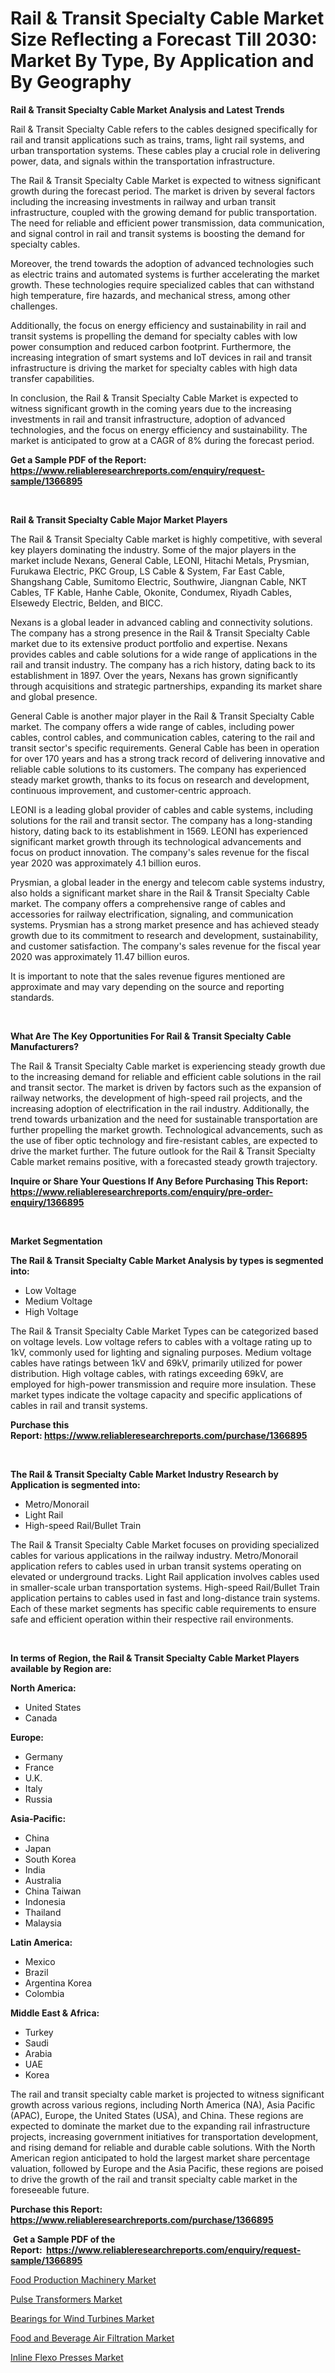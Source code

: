<p><h1>Rail & Transit Specialty Cable Market Size Reflecting a Forecast Till 2030: Market By Type, By Application and By Geography</h1></p><p><strong>Rail & Transit Specialty Cable Market Analysis and Latest Trends</strong></p>
<p><p>Rail & Transit Specialty Cable refers to the cables designed specifically for rail and transit applications such as trains, trams, light rail systems, and urban transportation systems. These cables play a crucial role in delivering power, data, and signals within the transportation infrastructure.</p><p>The Rail & Transit Specialty Cable Market is expected to witness significant growth during the forecast period. The market is driven by several factors including the increasing investments in railway and urban transit infrastructure, coupled with the growing demand for public transportation. The need for reliable and efficient power transmission, data communication, and signal control in rail and transit systems is boosting the demand for specialty cables.</p><p>Moreover, the trend towards the adoption of advanced technologies such as electric trains and automated systems is further accelerating the market growth. These technologies require specialized cables that can withstand high temperature, fire hazards, and mechanical stress, among other challenges.</p><p>Additionally, the focus on energy efficiency and sustainability in rail and transit systems is propelling the demand for specialty cables with low power consumption and reduced carbon footprint. Furthermore, the increasing integration of smart systems and IoT devices in rail and transit infrastructure is driving the market for specialty cables with high data transfer capabilities.</p><p>In conclusion, the Rail & Transit Specialty Cable Market is expected to witness significant growth in the coming years due to the increasing investments in rail and transit infrastructure, adoption of advanced technologies, and the focus on energy efficiency and sustainability. The market is anticipated to grow at a CAGR of 8% during the forecast period.</p></p>
<p><strong>Get a Sample PDF of the Report:&nbsp; <a href="https://www.reliableresearchreports.com/enquiry/request-sample/1366895">https://www.reliableresearchreports.com/enquiry/request-sample/1366895</a></strong></p>
<p>&nbsp;</p>
<p><strong>Rail & Transit Specialty Cable Major Market Players</strong></p>
<p><p>The Rail & Transit Specialty Cable market is highly competitive, with several key players dominating the industry. Some of the major players in the market include Nexans, General Cable, LEONI, Hitachi Metals, Prysmian, Furukawa Electric, PKC Group, LS Cable & System, Far East Cable, Shangshang Cable, Sumitomo Electric, Southwire, Jiangnan Cable, NKT Cables, TF Kable, Hanhe Cable, Okonite, Condumex, Riyadh Cables, Elsewedy Electric, Belden, and BICC.</p><p>Nexans is a global leader in advanced cabling and connectivity solutions. The company has a strong presence in the Rail & Transit Specialty Cable market due to its extensive product portfolio and expertise. Nexans provides cables and cable solutions for a wide range of applications in the rail and transit industry. The company has a rich history, dating back to its establishment in 1897. Over the years, Nexans has grown significantly through acquisitions and strategic partnerships, expanding its market share and global presence.</p><p>General Cable is another major player in the Rail & Transit Specialty Cable market. The company offers a wide range of cables, including power cables, control cables, and communication cables, catering to the rail and transit sector's specific requirements. General Cable has been in operation for over 170 years and has a strong track record of delivering innovative and reliable cable solutions to its customers. The company has experienced steady market growth, thanks to its focus on research and development, continuous improvement, and customer-centric approach.</p><p>LEONI is a leading global provider of cables and cable systems, including solutions for the rail and transit sector. The company has a long-standing history, dating back to its establishment in 1569. LEONI has experienced significant market growth through its technological advancements and focus on product innovation. The company's sales revenue for the fiscal year 2020 was approximately 4.1 billion euros.</p><p>Prysmian, a global leader in the energy and telecom cable systems industry, also holds a significant market share in the Rail & Transit Specialty Cable market. The company offers a comprehensive range of cables and accessories for railway electrification, signaling, and communication systems. Prysmian has a strong market presence and has achieved steady growth due to its commitment to research and development, sustainability, and customer satisfaction. The company's sales revenue for the fiscal year 2020 was approximately 11.47 billion euros.</p><p>It is important to note that the sales revenue figures mentioned are approximate and may vary depending on the source and reporting standards.</p></p>
<p>&nbsp;</p>
<p><strong>What Are The Key Opportunities For Rail & Transit Specialty Cable Manufacturers?</strong></p>
<p><p>The Rail & Transit Specialty Cable market is experiencing steady growth due to the increasing demand for reliable and efficient cable solutions in the rail and transit sector. The market is driven by factors such as the expansion of railway networks, the development of high-speed rail projects, and the increasing adoption of electrification in the rail industry. Additionally, the trend towards urbanization and the need for sustainable transportation are further propelling the market growth. Technological advancements, such as the use of fiber optic technology and fire-resistant cables, are expected to drive the market further. The future outlook for the Rail & Transit Specialty Cable market remains positive, with a forecasted steady growth trajectory.</p></p>
<p><strong>Inquire or Share Your Questions If Any Before Purchasing This Report: <a href="https://www.reliableresearchreports.com/enquiry/pre-order-enquiry/1366895">https://www.reliableresearchreports.com/enquiry/pre-order-enquiry/1366895</a></strong></p>
<p>&nbsp;</p>
<p><strong>Market Segmentation</strong></p>
<p><strong>The Rail & Transit Specialty Cable Market Analysis by types is segmented into:</strong></p>
<p><ul><li>Low Voltage</li><li>Medium Voltage</li><li>High Voltage</li></ul></p>
<p><p>The Rail & Transit Specialty Cable Market Types can be categorized based on voltage levels. Low voltage refers to cables with a voltage rating up to 1kV, commonly used for lighting and signaling purposes. Medium voltage cables have ratings between 1kV and 69kV, primarily utilized for power distribution. High voltage cables, with ratings exceeding 69kV, are employed for high-power transmission and require more insulation. These market types indicate the voltage capacity and specific applications of cables in rail and transit systems.</p></p>
<p><strong>Purchase this Report:&nbsp;<a href="https://www.reliableresearchreports.com/purchase/1366895">https://www.reliableresearchreports.com/purchase/1366895</a></strong></p>
<p>&nbsp;</p>
<p><strong>The Rail & Transit Specialty Cable Market Industry Research by Application is segmented into:</strong></p>
<p><ul><li>Metro/Monorail</li><li>Light Rail</li><li>High-speed Rail/Bullet Train</li></ul></p>
<p><p>The Rail & Transit Specialty Cable Market focuses on providing specialized cables for various applications in the railway industry. Metro/Monorail application refers to cables used in urban transit systems operating on elevated or underground tracks. Light Rail application involves cables used in smaller-scale urban transportation systems. High-speed Rail/Bullet Train application pertains to cables used in fast and long-distance train systems. Each of these market segments has specific cable requirements to ensure safe and efficient operation within their respective rail environments.</p></p>
<p>&nbsp;</p>
<p><strong>In terms of Region, the Rail & Transit Specialty Cable Market Players available by Region are:</strong></p>
<p>
    <p> <strong> North America: </strong>
        <ul>
            <li>United States</li>
            <li>Canada</li>
        </ul>
        </p> 
    <p> <strong> Europe: </strong>
        <ul>
            <li>Germany</li>
            <li>France</li>
            <li>U.K.</li>
            <li>Italy</li>
            <li>Russia</li>
        </ul>
        </p> 
    <p> <strong> Asia-Pacific: </strong>
        <ul>
            <li>China</li>
            <li>Japan</li>
            <li>South Korea</li>
            <li>India</li>
            <li>Australia</li>
            <li>China Taiwan</li>
            <li>Indonesia</li>
            <li>Thailand</li>
            <li>Malaysia</li>
        </ul>
        </p> 
    <p> <strong> Latin America: </strong>
        <ul>
            <li>Mexico</li>
            <li>Brazil</li>
            <li>Argentina Korea</li>
            <li>Colombia</li>
        </ul>
        </p> 
    <p> <strong> Middle East & Africa: </strong>
        <ul>
            <li>Turkey</li>
            <li>Saudi</li>
            <li>Arabia</li>
            <li>UAE</li>
            <li>Korea</li>
        </ul>
    </p>
    </p>
<p><p>The rail and transit specialty cable market is projected to witness significant growth across various regions, including North America (NA), Asia Pacific (APAC), Europe, the United States (USA), and China. These regions are expected to dominate the market due to the expanding rail infrastructure projects, increasing government initiatives for transportation development, and rising demand for reliable and durable cable solutions. With the North American region anticipated to hold the largest market share percentage valuation, followed by Europe and the Asia Pacific, these regions are poised to drive the growth of the rail and transit specialty cable market in the foreseeable future.</p></p>
<p><strong>Purchase this Report: <a href="https://www.reliableresearchreports.com/purchase/1366895">https://www.reliableresearchreports.com/purchase/1366895</a></strong></p>
<p>&nbsp;<strong>Get a Sample PDF of the Report:&nbsp;&nbsp;<a href="https://www.reliableresearchreports.com/enquiry/request-sample/1366895">https://www.reliableresearchreports.com/enquiry/request-sample/1366895</a></strong></p>
<p><strong></strong></p>
<p><p><a href="https://medium.com/@deronwisoky1977/food-production-machinery-market-size-growth-forecast-2023-2030-b6968cb570d1">Food Production Machinery Market</a></p><p><a href="https://www.linkedin.com/pulse/pulse-transformers-market-share-amp-new-trends-analysis-gubjf/">Pulse Transformers Market</a></p><p><a href="https://github.com/mabutironaldo/Market-Research-Report-List-1/blob/main/bearings-for-wind-turbines-market.md">Bearings for Wind Turbines Market</a></p><p><a href="https://medium.com/@ulicesweber/food-and-beverage-air-filtration-market-size-growth-forecast-2023-2030-f0d9796d683f">Food and Beverage Air Filtration Market</a></p><p><a href="https://github.com/lbird53714/Market-Research-Report-List-1/blob/main/inline-flexo-presses-market.md">Inline Flexo Presses Market</a></p></p>